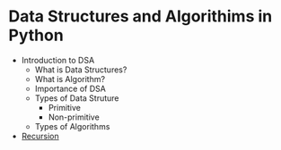 # Data Structures and Algorithims in Python

- Introduction to DSA
  - What is Data Structures?
  - What is Algorithm?
  - Importance of DSA
  - Types of Data Struture
    - Primitive
    - Non-primitive
  - Types of Algorithms
- [Recursion](./Recursion/)
